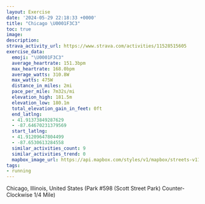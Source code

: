 ```yaml
---
layout: Exercise
date: '2024-05-29 22:18:33 +0000'
title: "Chicago \U0001F3C3"
toc: true
image:
description:
strava_activity_url: https://www.strava.com/activities/11528515605
exercise_data:
  emoji: "\U0001F3C3"
  average_heartrate: 151.3bpm
  max_heartrate: 168.0bpm
  average_watts: 310.8W
  max_watts: 475W
  distance_in_miles: 2mi
  pace_per_mile: 7m32s/mi
  elevation_high: 181.5m
  elevation_low: 180.1m
  total_elevation_gain_in_feet: 0ft
  end_latlng:
  - 41.91373849287629
  - -87.64670231379569
  start_latlng:
  - 41.91209647804499
  - -87.6530613284558
  similar_activities_count: 9
  similar_activities_trend: 0
  mapbox_image_url: https://api.mapbox.com/styles/v1/mapbox/streets-v11/static/path-5+787af2-1.0(e%7Bx~Fnk~uOEoAEUM%5DPS~A_CXe%40Be%40Ho%40%3FuADWIaADCf%40KBoCAkE%3FoBCyA%40q%40Fk%40%40yBAg%40Bm%40Ae%40Kg%40%40UFGDATH%60AGPBHHBFAb%40%40p%40AtBDt%40DNLRNLJBT%3FhAGRIR%5BFYEaDAQGYY%5B%5BA%5BBS%3Fg%40FOJMPGj%40%3Fh%40Ad%40DxADNLRJHPD%7CAEPKX%5DBQ%3FoBCcAGWOSWQ%7D%40AQB_%40JOJGLIb%40%40r%40Cp%40FlAFTHLVPJBzAINKR%5BHW%40e%40IuCIUQSMGKA%5B%3FgAHIDQZEPBf%40CfAHxAJXPLPDzAETOPYDS%3FsBA%7D%40CSEMIKYOo%40G%7BAC_%40M%5DFQCu%40%40e%40Ja%40Ic%40Di%40C%5BD_%40CaABi%40DS%3F%5BDa%40E%7B%40Fa%40Ck%40Hw%40%40KBCDHj%40E~BF%5E%3FN),pin-s-s+e5b22e(-87.65128,41.91171),pin-s-f+89ae00(-87.64484999999993,41.91381000000001)/auto/800x800?access_token=pk.eyJ1Ijoiam9zaGJlY2ttYW4iLCJhIjoiY205eWR2aDd1MWZ6djJrbXc4a3M0bWZleiJ9.XiG9OWkNcZk2QzjJbxLB4A
tags:
- running
---
```




Chicago, Illinois, United States (Park #598 (Scott Street Park) Counter-Clockwise 1/4 Mile)
